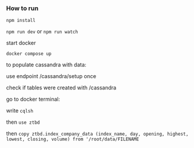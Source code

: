 ### How to run

`npm install`

`npm run dev`
or
`npm run watch`

start docker

`docker compose up`

to populate cassandra with data:

use endpoint /cassandra/setup once

check if tables were created with /cassandra

go to docker terminal:

write `cqlsh`

then `use ztbd`

then `copy ztbd.index_company_data (index_name, day, opening, highest, lowest, closing, volume) from '/root/data/FILENAME`
